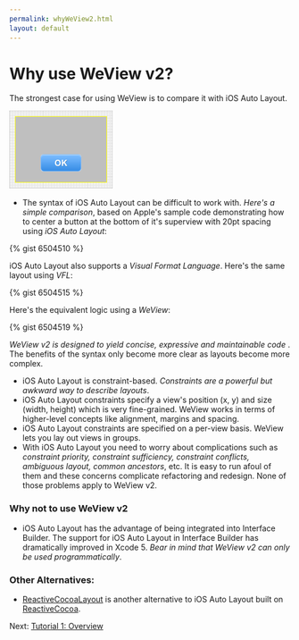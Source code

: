 ```yaml
---
permalink: whyWeView2.html
layout: default
---
```


Why use WeView v2?
==

<!-- TEMPLATE START -->

The strongest case for using WeView is to compare it with iOS Auto Layout.

![Layout Snapshot](images/snapshot-5B46EB1B-30D4-4FAE-8BC7-D76FA3BBE6CA-34104-00011AA1BCCB403A.png)

* The syntax of iOS Auto Layout can be difficult to work with. _Here's a simple comparison_, based on Apple's sample code demonstrating how to center a button at the bottom of it's superview with 20pt spacing using _iOS Auto Layout_:

{% gist 6504510 %}

iOS Auto Layout also supports a _Visual Format Language_.  Here's the same layout using _VFL_:

{% gist 6504515 %}

Here's the equivalent logic using a _WeView_:

{% gist 6504519 %}

_WeView v2 is designed to yield concise, expressive and maintainable code_	.  The benefits of the syntax only become more clear as layouts become more complex.

* iOS Auto Layout is constraint-based.  _Constraints are a powerful but awkward way to describe layouts_. 
* iOS Auto Layout constraints specify a view's position (x, y) and size (width, height) which is very fine-grained.  WeView works in terms of higher-level concepts like alignment, margins and spacing.
* iOS Auto Layout constraints are specified on a per-view basis. WeView lets you lay out views in groups.
* With iOS Auto Layout you need to worry about complications such as _constraint priority, constraint sufficiency, constraint conflicts, ambiguous layout, common ancestors_, etc.  It is easy to run afoul of them and these concerns complicate refactoring and redesign.  None of those problems apply to WeView v2.

### Why not to use WeView v2

* iOS Auto Layout has the advantage of being integrated into Interface Builder.  The support for iOS Auto Layout in Interface Builder has dramatically improved in Xcode 5.  _Bear in mind that WeView v2 can only be used programmatically_.

### Other Alternatives:

* [ReactiveCocoaLayout](https://github.com/ReactiveCocoa/ReactiveCocoaLayout) is another alternative to iOS Auto Layout built on [ReactiveCocoa](https://github.com/ReactiveCocoa/ReactiveCocoa).  


<!-- TEMPLATE END -->

Next\: [Tutorial 1: Overview](Tutorial1.html)